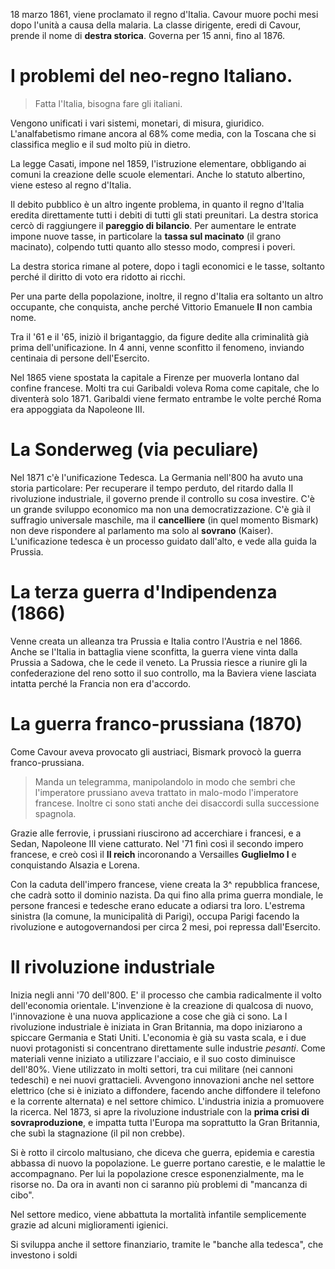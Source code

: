 18 marzo 1861, viene proclamato il regno d'Italia.
Cavour muore pochi mesi dopo l'unità a causa della malaria.
La classe dirigente, eredi di Cavour, prende il nome di **destra storica**. Governa per 15 anni, fino al 1876.

# I problemi del neo-regno Italiano.
> Fatta l'Italia, bisogna fare gli italiani.

Vengono unificati i vari sistemi, monetari, di misura, giuridico. L'analfabetismo rimane ancora al 68% come media, con la Toscana che si classifica meglio e il sud molto più in dietro.

La legge Casati, impone nel 1859, l'istruzione elementare, obbligando ai comuni la creazione delle scuole elementari.
Anche lo statuto albertino, viene esteso al regno d'Italia.

Il debito pubblico è un altro ingente problema, in quanto il regno d'Italia eredita direttamente tutti i debiti di tutti gli stati preunitari. La destra storica cercò di raggiungere il **pareggio di bilancio**.
Per aumentare le entrate impone nuove tasse, in particolare la **tassa sul macinato** (il grano macinato), colpendo tutti quanto allo stesso modo, compresi i poveri.

La destra storica rimane al potere, dopo i tagli economici e le tasse, soltanto perché il diritto di voto era ridotto ai ricchi.

Per una parte della popolazione, inoltre, il regno d'Italia era soltanto un altro occupante, che conquista, anche perché Vittorio Emanuele **II** non cambia nome.

Tra il '61 e il '65, iniziò il brigantaggio, da figure dedite alla criminalità già prima dell'unificazione. In 4 anni, venne sconfitto il fenomeno, inviando centinaia di persone dell'Esercito.

Nel 1865 viene spostata la capitale a Firenze per muoverla lontano dal confine francese.
Molti tra cui Garibaldi voleva Roma come capitale, che lo diventerà solo 1871.
Garibaldi viene fermato entrambe le volte perché Roma era appoggiata da Napoleone III.
# La Sonderweg (via peculiare)
Nel 1871 c'è l'unificazione Tedesca.
La Germania nell'800 ha avuto una storia particolare:
Per recuperare il tempo perduto, del ritardo dalla II rivoluzione industriale, il governo prende il controllo su cosa investire.
C'è un grande sviluppo economico ma non una democratizzazione. C'è già il suffragio universale maschile, ma il **cancelliere** (in quel momento Bismark) non deve rispondere al parlamento ma solo al **sovrano** (Kaiser).
L'unificazione tedesca è un processo guidato dall'alto, e vede alla guida la Prussia.

# La terza guerra d'Indipendenza (1866)
Venne creata un alleanza tra Prussia e Italia contro l'Austria e nel 1866. Anche se l'Italia in battaglia viene sconfitta, la guerra viene vinta dalla Prussia a Sadowa, che le cede il veneto.
La Prussia riesce a riunire gli la confederazione del reno sotto il suo controllo, ma la Baviera viene lasciata intatta perché la Francia non era d'accordo.
# La guerra franco-prussiana (1870)
Come Cavour aveva provocato gli austriaci, Bismark provocò la guerra franco-prussiana.

> Manda un telegramma, manipolandolo in modo che sembri che l'imperatore prussiano aveva trattato in malo-modo l'imperatore francese.
> Inoltre ci sono stati anche dei disaccordi sulla successione spagnola.

Grazie alle ferrovie, i prussiani riuscirono ad accerchiare i francesi, e a Sedan, Napoleone III viene catturato.
Nel '71 finì così il secondo impero francese, e creò così il **II reich** incoronando a Versailles **Guglielmo I** e conquistando Alsazia e Lorena.

Con la caduta dell'impero francese, viene creata la 3^ repubblica francese, che cadrà sotto il dominio nazista.
Da qui fino alla prima guerra mondiale, le persone francesi e tedesche erano educate a odiarsi tra loro.
L'estrema sinistra (la comune, la municipalità di Parigi), occupa Parigi facendo la rivoluzione e autogovernandosi per circa 2 mesi, poi repressa dall'Esercito.
# II rivoluzione industriale
Inizia negli anni '70 dell'800.
E' il processo che cambia radicalmente il volto dell'economia orientale.
L'invenzione è la creazione di qualcosa di nuovo, l'innovazione è una nuova applicazione a cose che già ci sono.
La I rivoluzione industriale è iniziata in Gran Britannia, ma dopo iniziarono a spiccare Germania e Stati Uniti.
L'economia è già su vasta scala, e i due nuovi protagonisti si concentrano direttamente sulle industrie *pesanti*.
Come materiali venne iniziato a utilizzare l'acciaio, e il suo costo diminuisce dell'80%.
Viene utilizzato in molti settori, tra cui militare (nei cannoni tedeschi) e nei nuovi grattacieli.
Avvengono innovazioni anche nel settore elettrico (che si è iniziato a diffondere, facendo anche diffondere il telefono e la corrente alternata) e nel settore chimico.
L'industria inizia a promuovere la ricerca.
Nel 1873, si apre la rivoluzione industriale con la **prima crisi di sovraproduzione**, e impatta tutta l'Europa ma soprattutto la Gran Britannia, che subì la stagnazione (il pil non crebbe).

Si è rotto il circolo maltusiano, che diceva che guerra, epidemia e carestia abbassa di nuovo la popolazione. Le guerre portano carestie, e le malattie le accompagnano. Per lui la popolazione cresce esponenzialmente, ma le risorse no.
Da ora in avanti non ci saranno più problemi di "mancanza di cibo".

Nel settore medico, viene abbattuta la mortalità infantile semplicemente grazie ad alcuni miglioramenti igienici.

Si sviluppa anche il settore finanziario, tramite le "banche alla tedesca", che investono i soldi